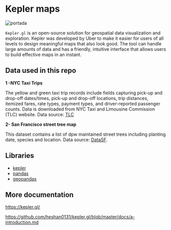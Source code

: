 # Kepler maps

![portada](https://lacontradejaen.com/img/galeria/2021/03/exposicion_mapas_diputacion_jaen-2-30-640.png)

`Kepler.gl` is an open-source solution for geospatial data visualization and exploration. Kepler was developed by Uber to make it easier for users of all levels to design meaningful maps that also look good. The tool can handle large amounts of data and has a friendly, intuitive interface that allows users to build effective maps in an instant.
 
## Data used in this repo

**1 -NYC Taxi Trips**

The yellow and green taxi trip records include fields capturing pick-up and drop-off dates/times, pick-up and drop-off locations, trip distances, itemized fares, rate types, payment types, and driver-reported passenger counts. Data is downloaded from NYC Taxi and Limousine Commission (TLC) website. Data source: [TLC](https://www1.nyc.gov/site/tlc/about/tlc-trip-record-data.page)

**2- San Francisco street tree map**

This dataset contains a list of dpw maintained street trees including planting date, species and location. Data source: [DataSF](https://data.sfgov.org/City-Infrastructure/Street-Tree-List/tkzw-k3nq/data).

## Libraries

- [kepler](https://kepler.gl/)  
- [pandas](https://pandas.pydata.org/docs/)
- [geopandas](https://geopandas.org/)

## More documentation

https://kepler.gl/

https://github.com/heshan0131/kepler.gl/blob/master/docs/a-introduction.md